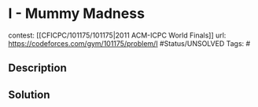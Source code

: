 # I - Mummy Madness

contest: [[CFICPC/101175/101175|2011 ACM-ICPC World Finals]]
url: https://codeforces.com/gym/101175/problem/I
#Status/UNSOLVED
Tags: #

## Description

## Solution

